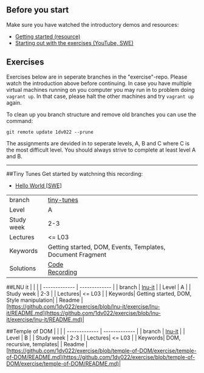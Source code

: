 ## Before you start
Make sure you have watched the introductory demos and resources:

* [Getting started (resource)](https://coursepress.lnu.se/kurs/klientbaserad-webbprogrammering/resources/getting-started/)
* [Starting out with the exercises (YouTube, SWE)](https://youtu.be/MY6LOgv3ZYk)


## Exercises
Exercises below are in seperate branches in the "exercise"-repo. Please watch the introduction above before continuing. In case you have multiple virtual machines running on you computer you may run in to problem doing `vagrant up`. In that case, please halt the other machines and try `vagrant up` again. 

To clean up you branch structure and remove old branches you can use the command:

```
git remote update 1dv022 --prune
```

The assignments are devided in to seperate levels, A, B and C where C is the most difficult level. You should always strive to complete at least level A and B.


***

##Tiny Tunes
Get started by watchning this recording:

* [Hello World [SWE]](https://youtu.be/-BWcNBsHMzc)

|  |  |
| ------------- | ------------- |
|  branch | [tiny-tunes](https://github.com/1dv022/exercise/tree/tiny-tunes) |
| Level  | A  |
| Study week  | 2-3 |
| Lectures| <= L03 |
| Keywords| Getting started, DOM, Events, Templates, Document Fragment|
| Solutions | [Code](#)<br>[Recording](https://youtu.be/Ng0-sJGG9wE)|

##LNU it
|  |  |
| ------------- | ------------- |
|  branch | [lnu-it](https://github.com/1dv022/exercise/tree/lnu-it) |
| Level  | A  |
| Study week  | 2-3 |
| Lectures| <= L03 |
| Keywords| Getting started, DOM, Style manipulation|
| Readme | [https://github.com/1dv022/exercise/blob/lnu-it/exercise/lnu-it/README.md](https://github.com/1dv022/exercise/blob/lnu-it/exercise/lnu-it/README.md)|

##Temple of DOM
|  |  |
| ------------- | ------------- |
|  branch | [lnu-it](https://github.com/1dv022/exercise/tree/temple-of-DOM) |
| Level  | B  |
| Study week  | 2-3 |
| Lectures| <= L03 |
| Keywords| DOM, recursive, templates|
| Readme | [https://github.com/1dv022/exercise/blob/temple-of-DOM/exercise/temple-of-DOM/README.md](https://github.com/1dv022/exercise/blob/temple-of-DOM/exercise/temple-of-DOM/README.md)|

